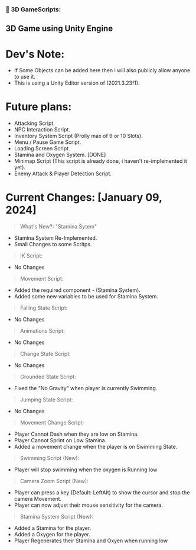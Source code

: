 ### 🔨 3D GameScripts:
3D Game using Unity Engine
---

<h1>Dev's Note:</h1>

- If Some Objects can be added here then i will also publicly allow anyone to use it.
- This is using a Unity Editor version of (2021.3.23f1).

<h1>Future plans:</h1>

- Attacking Script.
- NPC Interaction Script.
- Inventory System Script (Prolly max of 9 or 10 Slots).
- Menu / Pause Game Script.
- Loading Screen Script.
- Stamina and Oxygen System. [DONE]
- Minimap Script (This script is already done, i haven't re-implemented it yet).
- Enemy Attack & Player Detection Script.

<h1>Current Changes: [January 09, 2024]</h1>

> What's New?: "Stamina Sytem"
- Stamina System Re-Implemented.
- Small Changes to some Scritps.

> IK Script:
- No Changes
  
> Movement Script:
- Added the required component - (Stamina System).
- Added some new variables to be used for Stamina System.

> Falling State Script:
- No Changes

> Animations Script:
- No Changes

> Change State Script:
- No Changes

> Grounded State Script:
- Fixed the "No Gravity" when player is currently Swimming.

> Jumping State Script:
- No Changes

> Movement Change Script:
- Player Cannot Dash when they are low on Stamina.
- Player Cannot Sprint on Low Stamina.
- Added a movement change when the player is on Swimming State.

> Swimming Script (New):
- Player will stop swimming when the oxygen is Running low

> Camera Zoom Script (New):
- Player can press a key (Default: LeftAlt) to show the cursor and stop the camera Movement.
- Player can now adjust their mouse sensitivity for the camera.

> Stamina System Script (New):
- Added a Stamina for the player.
- Added a Oxygen for the player.
- Player Regenerates their Stamina and Oxyen when running low
